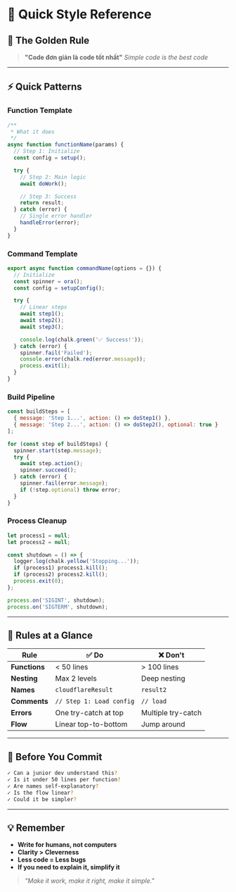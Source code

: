 # 🚀 Quick Style Reference

## 📌 The Golden Rule
> **"Code đơn giản là code tốt nhất"**
> *Simple code is the best code*

---

## ⚡ Quick Patterns

### Function Template
```javascript
/**
 * What it does
 */
async function functionName(params) {
  // Step 1: Initialize
  const config = setup();

  try {
    // Step 2: Main logic
    await doWork();

    // Step 3: Success
    return result;
  } catch (error) {
    // Single error handler
    handleError(error);
  }
}
```

### Command Template
```javascript
export async function commandName(options = {}) {
  // Initialize
  const spinner = ora();
  const config = setupConfig();

  try {
    // Linear steps
    await step1();
    await step2();
    await step3();

    console.log(chalk.green('✅ Success!'));
  } catch (error) {
    spinner.fail('Failed');
    console.error(chalk.red(error.message));
    process.exit(1);
  }
}
```

### Build Pipeline
```javascript
const buildSteps = [
  { message: 'Step 1...', action: () => doStep1() },
  { message: 'Step 2...', action: () => doStep2(), optional: true }
];

for (const step of buildSteps) {
  spinner.start(step.message);
  try {
    await step.action();
    spinner.succeed();
  } catch (error) {
    spinner.fail(error.message);
    if (!step.optional) throw error;
  }
}
```

### Process Cleanup
```javascript
let process1 = null;
let process2 = null;

const shutdown = () => {
  logger.log(chalk.yellow('Stopping...'));
  if (process1) process1.kill();
  if (process2) process2.kill();
  process.exit(0);
};

process.on('SIGINT', shutdown);
process.on('SIGTERM', shutdown);
```

---

## 📏 Rules at a Glance

| Rule | ✅ Do | ❌ Don't |
|------|-------|----------|
| **Functions** | < 50 lines | > 100 lines |
| **Nesting** | Max 2 levels | Deep nesting |
| **Names** | `cloudflareResult` | `result2` |
| **Comments** | `// Step 1: Load config` | `// load` |
| **Errors** | One try-catch at top | Multiple try-catch |
| **Flow** | Linear top-to-bottom | Jump around |

---

## 🎯 Before You Commit

```bash
✓ Can a junior dev understand this?
✓ Is it under 50 lines per function?
✓ Are names self-explanatory?
✓ Is the flow linear?
✓ Could it be simpler?
```

---

## 💡 Remember

- **Write for humans, not computers**
- **Clarity > Cleverness**
- **Less code = Less bugs**
- **If you need to explain it, simplify it**

> *"Make it work, make it right, make it simple."*